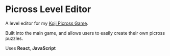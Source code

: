 # Picross Level Editor
A level editor for my [Koji Picross Game](https://github.com/maz222/Koji-Picross-Game).

Built into the main game, and allows users to easily create their own picross puzzles.

Uses **React**, **JavaScript**
